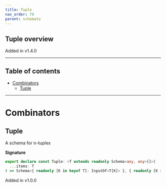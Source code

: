 ```yaml
---
title: Tuple
nav_order: 79
parent: schemata
---
```


## Tuple overview

Added in v1.4.0

---

<h2 class="text-delta">Table of contents</h2>

- [Combinators](#combinators)
  - [Tuple](#tuple)

---

# Combinators

## Tuple

A schema for n-tuples

**Signature**

```ts
export declare const Tuple: <T extends readonly Schema<any, any>[]>(
  ...items: T
) => Schema<{ readonly [K in keyof T]: InputOf<T[K]> }, { readonly [K in keyof T]: TypeOf<T[K]> }>
```

Added in v1.0.0
